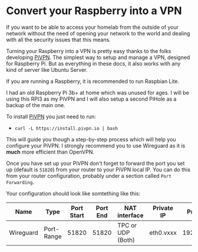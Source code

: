 # Convert your Raspberry into a VPN
If you want to be able to access your homelab from the outside of your network without the need of opening your network to the world and dealing with all the security issues that this means.

Turning your Raspberry into a VPN is pretty easy thanks to the folks developing [PiVPN](https://www.pivpn.io/). The simplest way to setup and manage a VPN, designed for Raspberry Pi.  But as everything in these docs, it also works with any kind of server like Ubuntu Server.

If you are running a Raspberry, it is recommended to run Raspbian Lite.

I had an old Raspberry Pi 3b+ at home which was unused for ages. I will be using this RPI3 as my PiVPN and I will also setup a second PiHole as a backup of the main one.

To install [PiVPN](https://www.pivpn.io/) you just need to run:

- `curl -L https://install.pivpn.io | bash`

This will guide you though a step-by-step process which will help you configure your PiVPN. I strongly recommend you to use Wireguard as it is **much** more efficient than OpenVPN.

Once you have set up your PiVPN don't forget to forward the port you set up (default is `51820`) from your router to your PiVPN local IP. You can do this from your router configuration, probably under a section called `Port Forwarding`.

Your configuration should look like somtething like this:

| Name | Type | Port Start | Port End | NAT interface | Private IP | Private Port |
| --- | --- | --- | --- | --- | --- | --- |
| Wireguard | Port-Range | 51820 | 51820 | TPC or UDP (Both) | eth0.vxxx | 192.168.1.223 |
